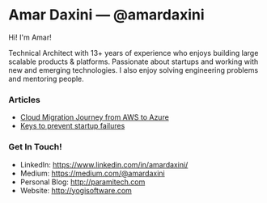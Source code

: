 # Amar Daxini &mdash; @amardaxini

Hi! I'm Amar!

Technical Architect with 13+ years of experience who enjoys building large scalable products & platforms. Passionate about startups and working with new and emerging technologies. I also enjoy solving engineering problems and mentoring people.




### Articles

- <a target="_blank" href="https://amardaxini.medium.com/our-cloud-migration-journey-from-aws-to-azure-9791d98bc7fd">Cloud Migration Journey from AWS to Azure</a>
- <a target="_blank" href="https://medium.com/@yogisoftware/keys-to-prevent-startup-failures-c609bd0e6574">Keys to prevent startup failures</a>
   

### Get In Touch!
- LinkedIn: https://www.linkedin.com/in/amardaxini/
- Medium: https://medium.com/@amardaxini
- Personal Blog: http://paramitech.com
- Website: http://yogisoftware.com

